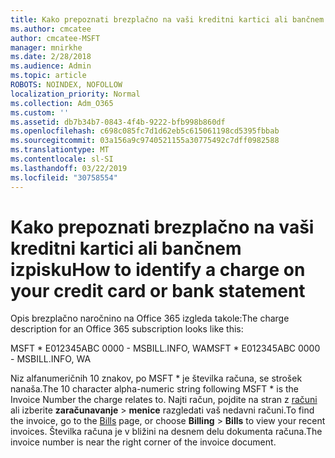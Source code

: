 ```yaml
---
title: Kako prepoznati brezplačno na vaši kreditni kartici ali bančnem izpisku
ms.author: cmcatee
author: cmcatee-MSFT
manager: mnirkhe
ms.date: 2/28/2018
ms.audience: Admin
ms.topic: article
ROBOTS: NOINDEX, NOFOLLOW
localization_priority: Normal
ms.collection: Adm_O365
ms.custom: ''
ms.assetid: db7b34b7-0843-4f4b-9222-bfb998b860df
ms.openlocfilehash: c698c085fc7d1d62eb5c615061198cd5395fbbab
ms.sourcegitcommit: 03a156a9c9740521155a30775492c7dff0982588
ms.translationtype: MT
ms.contentlocale: sl-SI
ms.lasthandoff: 03/22/2019
ms.locfileid: "30758554"
---
```

# <a name="how-to-identify-a-charge-on-your-credit-card-or-bank-statement"></a><span data-ttu-id="8fb3d-102">Kako prepoznati brezplačno na vaši kreditni kartici ali bančnem izpisku</span><span class="sxs-lookup"><span data-stu-id="8fb3d-102">How to identify a charge on your credit card or bank statement</span></span>

<span data-ttu-id="8fb3d-103">Opis brezplačno naročnino na Office 365 izgleda takole:</span><span class="sxs-lookup"><span data-stu-id="8fb3d-103">The charge description for an Office 365 subscription looks like this:</span></span>
  
<span data-ttu-id="8fb3d-104">MSFT \* E012345ABC 0000 - MSBILL.INFO, WA</span><span class="sxs-lookup"><span data-stu-id="8fb3d-104">MSFT \* E012345ABC 0000 - MSBILL.INFO, WA</span></span>
  
<span data-ttu-id="8fb3d-105">Niz alfanumeričnih 10 znakov, po MSFT \* je številka računa, se strošek nanaša.</span><span class="sxs-lookup"><span data-stu-id="8fb3d-105">The 10 character alpha-numeric string following MSFT \* is the Invoice Number the charge relates to.</span></span> <span data-ttu-id="8fb3d-106">Najti račun, pojdite na stran z [računi](https://go.microsoft.com/fwlink/p/?linkid=848039) ali izberite **zaračunavanje** \> **menice** razgledati vaš nedavni računi.</span><span class="sxs-lookup"><span data-stu-id="8fb3d-106">To find the invoice, go to the [Bills](https://go.microsoft.com/fwlink/p/?linkid=848039) page, or choose **Billing** \> **Bills** to view your recent invoices.</span></span> <span data-ttu-id="8fb3d-107">Številka računa je v bližini na desnem delu dokumenta računa.</span><span class="sxs-lookup"><span data-stu-id="8fb3d-107">The invoice number is near the right corner of the invoice document.</span></span> 
  


